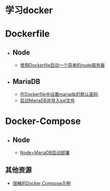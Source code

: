 ﻿# 学习docker

# Dockerfile
+ ## Node
    - [使用Dockerfile启动一个简单的node服务器](./node#如何使用http-server)

+ ## MariaDB
    - [在Dockerfile中设置mariadb的默认密码](./mariadb#设置MariaDB的默认密码)
    - [启动MariaDB并导入sql文件](./mariadb#启动MariaDB并导入sql文件)


# Docker-Compose
+ ## Node
    - [Node+MariaDB启动部署](./docker-compose#如何使用node-mariadb)

## 其他资源
- [很棒的Docker Compose示例](https://github.com/docker/awesome-compose)